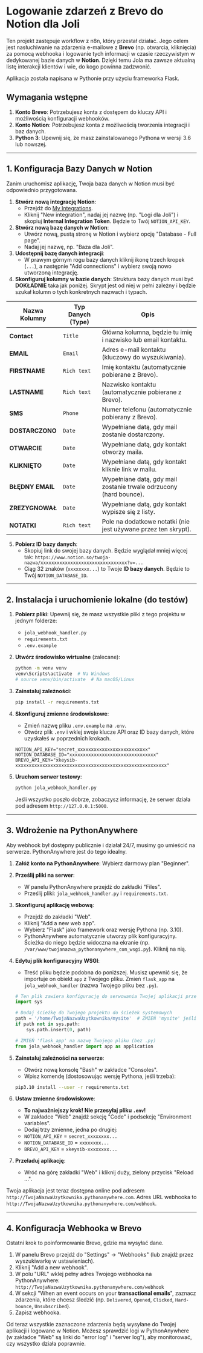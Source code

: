 # Logowanie zdarzeń z Brevo do Notion dla Joli

Ten projekt zastępuje workflow z n8n, który przestał działać. Jego celem jest nasłuchiwanie na zdarzenia e-mailowe z **Brevo** (np. otwarcia, kliknięcia) za pomocą webhooka i logowanie tych informacji w czasie rzeczywistym w dedykowanej bazie danych w **Notion**. Dzięki temu Jola ma zawsze aktualną listę interakcji klientów i wie, do kogo powinna zadzwonić.

Aplikacja została napisana w Pythonie przy użyciu frameworka Flask.

## Wymagania wstępne

1.  **Konto Brevo**: Potrzebujesz konta z dostępem do kluczy API i możliwością konfiguracji webhooków.
2.  **Konto Notion**: Potrzebujesz konta z możliwością tworzenia integracji i baz danych.
3.  **Python 3**: Upewnij się, że masz zainstalowanego Pythona w wersji 3.6 lub nowszej.

---

## 1. Konfiguracja Bazy Danych w Notion

Zanim uruchomisz aplikację, Twoja baza danych w Notion musi być odpowiednio przygotowana.

1.  **Stwórz nową integrację Notion**:
    *   Przejdź do [My Integrations](https://www.notion.so/my-integrations).
    *   Kliknij "New integration", nadaj jej nazwę (np. "Logi dla Joli") i skopiuj **Internal Integration Token**. Będzie to Twój `NOTION_API_KEY`.
2.  **Stwórz nową bazę danych w Notion**:
    *   Utwórz nową, pustą stronę w Notion i wybierz opcję "Database - Full page".
    *   Nadaj jej nazwę, np. "Baza dla Joli".
3.  **Udostępnij bazę danych integracji**:
    *   W prawym górnym rogu bazy danych kliknij ikonę trzech kropek (`...`), a następnie "Add connections" i wybierz swoją nowo utworzoną integrację.
4.  **Skonfiguruj kolumny w bazie danych**:
    Struktura bazy danych musi być **DOKŁADNIE** taka jak poniżej. Skrypt jest od niej w pełni zależny i będzie szukał kolumn o tych konkretnych nazwach i typach.

| Nazwa Kolumny   | Typ Danych (Type) | Opis                                                                       |
| --------------- | ----------------- | -------------------------------------------------------------------------- |
| **Contact**     | `Title`           | Główna kolumna, będzie tu imię i nazwisko lub email kontaktu.              |
| **EMAIL**       | `Email`           | Adres e-mail kontaktu (kluczowy do wyszukiwania).                          |
| **FIRSTNAME**   | `Rich text`       | Imię kontaktu (automatycznie pobierane z Brevo).                           |
| **LASTNAME**    | `Rich text`       | Nazwisko kontaktu (automatycznie pobierane z Brevo).                       |
| **SMS**         | `Phone`           | Numer telefonu (automatycznie pobierany z Brevo).                          |
| **DOSTARCZONO** | `Date`            | Wypełniane datą, gdy mail zostanie dostarczony.                            |
| **OTWARCIE**    | `Date`            | Wypełniane datą, gdy kontakt otworzy maila.                                |
| **KLIKNIĘTO**   | `Date`            | Wypełniane datą, gdy kontakt kliknie link w mailu.                         |
| **BŁĘDNY EMAIL**| `Date`            | Wypełniane datą, gdy mail zostanie trwale odrzucony (hard bounce).         |
| **ZREZYGNOWAŁ** | `Date`            | Wypełniane datą, gdy kontakt wypisze się z listy.                          |
| **NOTATKI**     | `Rich text`       | Pole na dodatkowe notatki (nie jest używane przez ten skrypt).             |

5.  **Pobierz ID bazy danych**:
    *   Skopiuj link do swojej bazy danych. Będzie wyglądał mniej więcej tak: `https://www.notion.so/twoja-nazwa/xxxxxxxxxxxxxxxxxxxxxxxxxxxxxxxx?v=...`
    *   Ciąg 32 znaków (`xxxxxxxx...`) to Twoje **ID bazy danych**. Będzie to Twój `NOTION_DATABASE_ID`.

---

## 2. Instalacja i uruchomienie lokalne (do testów)

1.  **Pobierz pliki**:
    Upewnij się, że masz wszystkie pliki z tego projektu w jednym folderze:
    *   `jola_webhook_handler.py`
    *   `requirements.txt`
    *   `.env.example`

2.  **Utwórz środowisko wirtualne** (zalecane):
    ```bash
    python -m venv venv
    venv\Scripts\activate  # Na Windows
    # source venv/bin/activate  # Na macOS/Linux
    ```

3.  **Zainstaluj zależności**:
    ```bash
    pip install -r requirements.txt
    ```

4.  **Skonfiguruj zmienne środowiskowe**:
    *   Zmień nazwę pliku `.env.example` na `.env`.
    *   Otwórz plik `.env` i wklej swoje klucze API oraz ID bazy danych, które uzyskałeś w poprzednich krokach.
      ```
      NOTION_API_KEY="secret_xxxxxxxxxxxxxxxxxxxxxxxxxx"
      NOTION_DATABASE_ID="xxxxxxxxxxxxxxxxxxxxxxxxxxxxxxxx"
      BREVO_API_KEY="xkeysib-xxxxxxxxxxxxxxxxxxxxxxxxxxxxxxxxxxxxxxxxxxxxxxxxxxxxxxxx"
      ```

5.  **Uruchom serwer testowy**:
    ```bash
    python jola_webhook_handler.py
    ```
    Jeśli wszystko poszło dobrze, zobaczysz informację, że serwer działa pod adresem `http://127.0.0.1:5000`.

---

## 3. Wdrożenie na PythonAnywhere

Aby webhook był dostępny publicznie i działał 24/7, musimy go umieścić na serwerze. PythonAnywhere jest do tego idealny.

1.  **Załóż konto na PythonAnywhere**:
    Wybierz darmowy plan "Beginner".

2.  **Prześlij pliki na serwer**:
    *   W panelu PythonAnywhere przejdź do zakładki "Files".
    *   Prześlij pliki: `jola_webhook_handler.py` i `requirements.txt`.

3.  **Skonfiguruj aplikację webową**:
    *   Przejdź do zakładki "Web".
    *   Kliknij "Add a new web app".
    *   Wybierz "Flask" jako framework oraz wersję Pythona (np. 3.10).
    *   PythonAnywhere automatycznie utworzy plik konfiguracyjny. Ścieżka do niego będzie widoczna na ekranie (np. `/var/www/twojanazwa_pythonanywhere_com_wsgi.py`). Kliknij na nią.

4.  **Edytuj plik konfiguracyjny WSGI**:
    *   Treść pliku będzie podobna do poniższej. Musisz upewnić się, że importuje on obiekt `app` z Twojego pliku. Zmień `flask_app` na `jola_webhook_handler` (nazwa Twojego pliku bez `.py`).

    ```python
    # Ten plik zawiera konfigurację do serwowania Twojej aplikacji przez serwer WSGI
    import sys

    # Dodaj ścieżkę do Twojego projektu do ścieżek systemowych
    path = '/home/TwojaNazwaUzytkownika/mysite'  # ZMIEŃ 'mysite' jeśli pliki są w innym folderze
    if path not in sys.path:
        sys.path.insert(0, path)

    # ZMIEŃ 'flask_app' na nazwę Twojego pliku (bez .py)
    from jola_webhook_handler import app as application
    ```

5.  **Zainstaluj zależności na serwerze**:
    *   Otwórz nową konsolę "Bash" w zakładce "Consoles".
    *   Wpisz komendę (dostosowując wersję Pythona, jeśli trzeba):
      ```bash
      pip3.10 install --user -r requirements.txt
      ```

6.  **Ustaw zmienne środowiskowe**:
    *   **To najważniejszy krok! Nie przesyłaj pliku `.env`!**
    *   W zakładce "Web" znajdź sekcję "Code" i podsekcję "Environment variables".
    *   Dodaj trzy zmienne, jedna po drugiej:
      *   `NOTION_API_KEY` = `secret_xxxxxxxx...`
      *   `NOTION_DATABASE_ID` = `xxxxxxxx...`
      *   `BREVO_API_KEY` = `xkeysib-xxxxxxxx...`

7.  **Przeładuj aplikację**:
    *   Wróć na górę zakładki "Web" i kliknij duży, zielony przycisk "Reload ...".

Twoja aplikacja jest teraz dostępna online pod adresem `http://TwojaNazwaUzytkownika.pythonanywhere.com`. Adres URL webhooka to `http://TwojaNazwaUzytkownika.pythonanywhere.com/webhook`.

---

## 4. Konfiguracja Webhooka w Brevo

Ostatni krok to poinformowanie Brevo, gdzie ma wysyłać dane.

1.  W panelu Brevo przejdź do "Settings" -> "Webhooks" (lub znajdź przez wyszukiwarkę w ustawieniach).
2.  Kliknij "Add a new webhook".
3.  W polu "URL" wklej pełny adres Twojego webhooka na PythonAnywhere:
    `http://TwojaNazwaUzytkownika.pythonanywhere.com/webhook`
4.  W sekcji "When an event occurs on your **transactional emails**", zaznacz zdarzenia, które chcesz śledzić (np. `Delivered`, `Opened`, `Clicked`, `Hard-bounce`, `Unsubscribed`).
5.  Zapisz webhooka.

Od teraz wszystkie zaznaczone zdarzenia będą wysyłane do Twojej aplikacji i logowane w Notion. Możesz sprawdzić logi w PythonAnywhere (w zakładce "Web" są linki do "error log" i "server log"), aby monitorować, czy wszystko działa poprawnie. 